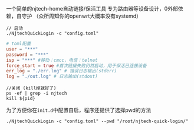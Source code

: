 一个简单的njtech-home自动链接/保活工具
专为路由器等设备设计，0外部依赖，自守护
（众所周知你的openwrt大概率没有systemd）


``` shell
// 启动
./NjtechQuickLogin -c "config.toml"
```

```toml
# toml配置
user = "***"
password = "***"
isp = "***" #移动：cmcc，电信：telnet
force_start = true #首次链接失败仍然启动，用于保活已连接设备
err_log = "./err.log" # 错误日志输出(stderr)
log = "./out.log" # 日志输出(stdout)
```

```shell
//关闭 (kill掉就好了)
ps -ef | grep -i njtech
kill ${pid}
```

为了方便你在`init.d`中配置自启，程序还提供了选择pwd的方法
```shell
./NjtechQuickLogin -c "config.toml" --pwd "/root/njtech-quick-login/"
```